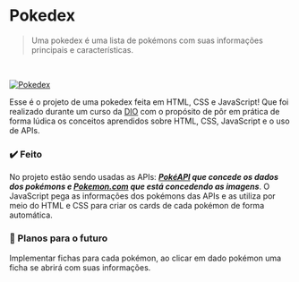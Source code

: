 # Pokedex
>Uma pokedex é uma lista de pokémons com suas informações principais e características.
<br>

[![Pokedex](https://img.shields.io/website-up-down-green-red/http/monip.org.sv)]()

Esse é o projeto de uma pokedex feita em HTML, CSS e JavaScript! Que foi realizado durante um curso da [DIO](https://www.dio.me/) com o propósito de pôr em prática de forma lúdica os conceitos aprendidos sobre HTML, CSS, JavaScript e o uso de APIs.

### ✔️ Feito
No projeto estão sendo usadas as APIs: ***[PokéAPI](https://pokeapi.co/) que concede os dados dos pokémons e [Pokemon.com](https://www.pokemon.com/br/) que está concedendo as imagens***. O JavaScript pega as informações dos pokémons das APIs e as utiliza por meio do HTML e CSS para criar os cards de cada pokémon de forma automática.

### 💭 Planos para o futuro
Implementar fichas para cada pokémon, ao clicar em dado pokémon uma ficha se abrirá com suas informações.
